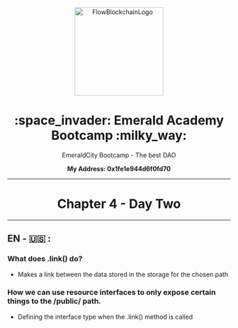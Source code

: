 
<div align="center"> 
  <img  width="200" alt="FlowBlockchainLogo" justify-content="center" src="https://cryptologos.cc/logos/flow-flow-logo.png">
  <h1> :space_invader: Emerald Academy Bootcamp :milky_way: </h1>
  <p>EmeraldCity Bootcamp - The best DAO</p>
  <p> <strong> My Address:  0x1fe1e944d6f0fd70 </strong> </p>
</div>

-----------------------------------------------------------------------------------------------------------------------------------------------------------

<h1 align="center"> Chapter 4 -  Day Two </h1>

-----------------------------------------------------------------------------------------------------------------------------------------------------------

<h2> EN - 🇺🇸 :</h2>

<h3> What does .link() do? </h3> 

- Makes a link between the data stored in the storage for the chosen path


<h3> How we can use resource interfaces to only expose certain things to the /public/ path.  </h3> 

- Defining the interface type when the .link() method is called

